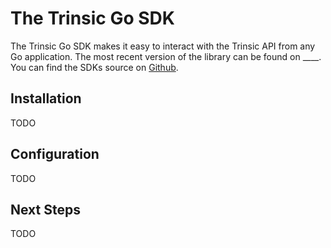 # The Trinsic Go SDK

The Trinsic Go SDK makes it easy to interact with the Trinsic API from any Go application. The most recent version of the library can be found on ____. You can find the SDKs source on [Github](https://github.com/trinsic-id/sdk/go).

## Installation
TODO

## Configuration
TODO

## Next Steps
TODO

